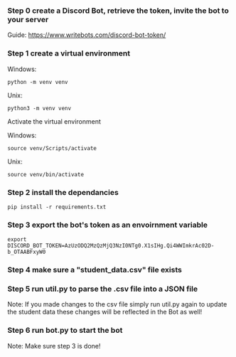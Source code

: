 ### Step 0 create a Discord Bot, retrieve the token, invite the bot to your server
Guide: https://www.writebots.com/discord-bot-token/

### Step 1 create a virtual environment

Windows:

`python -m venv venv`

Unix:

`python3 -m venv venv`

Activate the virtual environment

Windows:

`source venv/Scripts/activate`

Unix:

`source venv/bin/activate`

### Step 2 install the dependancies

`pip install -r requirements.txt`

### Step 3 export the bot's token as an envoirnment variable

`export DISCORD_BOT_TOKEN=AzUzODQ2MzQzMjQ3NzI0NTg0.X1sIHg.Qi4WWImkrAc02D-b_OTAABFxyW0`

### Step 4 make sure a "student_data.csv" file exists

### Step 5 run util.py to parse the .csv file into a JSON file 
Note: If you made changes to the csv file simply run util.py again to update the student data
these changes will be reflected in the Bot as well!

### Step 6 run bot.py to start the bot
Note: Make sure step 3 is done!
